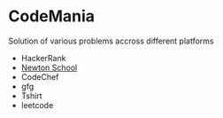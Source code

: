 # CodeMania
Solution of various problems accross different platforms
* HackerRank
* <a href="/newtonSchool">Newton School</a>
* CodeChef
* gfg
 * Tshirt 
* leetcode

